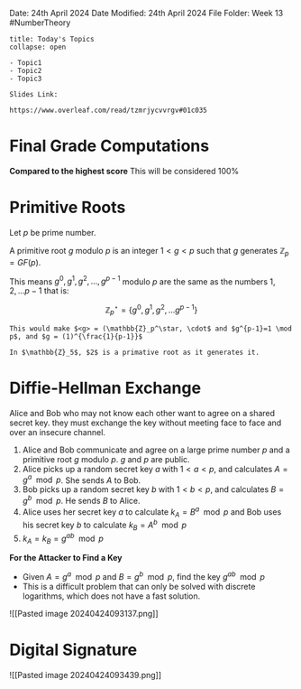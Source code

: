 Date: 24th April 2024
Date Modified: 24th April 2024
File Folder: Week 13
#NumberTheory

```ad-abstract
title: Today's Topics
collapse: open

- Topic1
- Topic2
- Topic3

```

```ad-important
Slides Link:

https://www.overleaf.com/read/tzmrjycvvrgv#01c035
```

# Final Grade Computations

**Compared to the highest score** This will be considered 100%

# Primitive Roots

Let $p$ be prime number.

A primitive root $g$ modulo $p$ is an integer $1 < g < p$ such that $g$ generates $\mathbb{Z}_p=GF(p)$.

This means $g^0, g^1, g^2,...,g^{p-1}$ modulo $p$ are the same as the numbers $1, 2,...p-1$ that is:

$$\mathbb{Z}_p^\star = \{ g^0, g^1, g^2,...g^{p-1} \}$$

```ad-important
This would make $<g> = (\mathbb{Z}_p^\star, \cdot$ and $g^{p-1}=1 \mod p$, and $g = (1)^{\frac{1}{p-1}}$
```

```ad-example
In $\mathbb{Z}_5$, $2$ is a primative root as it generates it.
```

# Diffie-Hellman Exchange

Alice and Bob who may not know each other want to agree on a shared secret key. they must exchange the key without meeting face to face and over an insecure channel.

1. Alice and Bob communicate and agree on a large prime number $p$ and a primitive root $g$ modulo $p$. $g$ and $p$ are public.
2. Alice picks up a random secret key $a$ with $1 < a < p$, and calculates $A=g^a \mod p$. She sends $A$ to Bob.
3. Bob picks up a random secret key $b$ with $1 < b < p$, and calculates $B =g^b \mod p$. He sends $B$ to Alice.
4. Alice uses her secret key $a$ to calculate $k_A=B^a \mod p$ and Bob uses his secret key $b$ to calculate $k_B =A^b \mod p$
5. $k_A=k_B=g^{ab} \mod p$

**For the Attacker to Find a Key**
- Given $A=g^a \mod p$ and $B = g^b \mod p$, find the key $g^{ab} \mod p$
- This is a difficult problem that can only be solved with discrete logarithms, which does not have a fast solution.

![[Pasted image 20240424093137.png]]

# Digital Signature

![[Pasted image 20240424093439.png]]






